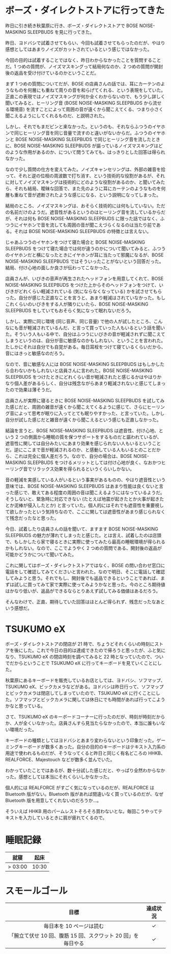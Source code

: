 # ボーズ・ダイレクトストアに行ってきた
昨日に引き続き秋葉原に行き、ボーズ・ダイレクトストアで BOSE NOISE-MASKING SLEEPBUDS を見に行ってきた。

昨日、ヨドバシで試着させてもらい、今回も試着させてもらったのだが、やはり感想としてはあまりノイズがカットされているという感じではなかった。

今回の目的は試着することではなく、昨日わからなかったことを質問することだ。1 つめの質問が、ノイズマスキングって結局何なのか、2 つめの質問が開封後の返品を受け付けているのかということだ。

まず 1 つめの質問についてだが、BOSE の店員さんの話では、耳にカーテンのようなものを何層にも重ねて周りの音を和らげてくれる、という表現をしていた。正直この表現ではノイズマスキングが何か全くわからないので、もう少し詳しく聞いてみると、ヒーリング音 (BOSE NOISE-MASKING SLEEPBUDS から流せる環境音) を流すことによって周囲の音が遠くから聞こえてくる、つまり小さく聞こえるようにしてくれるものだ、と説明された。

しかし、それでもまだピンと来なかった。というのも、それならふつうのイヤホンで同じヒーリング音を同じ音量で流すのと違いがないからだ。ふつうのイヤホンと BOSE NOISE-MASKING SLEEPBUDS で同じヒーリング音を流したときに、BOSE NOISE-MASKING SLEEPBUDS が謳っているノイズマスキングはどのような作用があるのか、について問うてみても、はっきりとした回答は得られなかった。

なので少し質問の仕方を変えてみた。ノイズキャンセリングは、外部の雑音を拾って、それと逆の位相の周波数で打ち消す、という技術的な役割があるが、それに対してノイズマスキングは技術的にどのような役割があるのか、と聞いてみたら、それも結局、曖昧な回答で、また先のように耳にカーテンのようなものを何層も重ねて音が遮断されたような感じになる、という説明になってしまった。

結局のところ、ノイズマスキングは、おそらく技術的には何もしていない。ただの名前だけのようだ。遮音性があるというのはヒーリング音を流しているからだが、それは何も BOSE NOISE-MASKING SLEEPBUDS に限った話ではなく、ふつうにイヤホンで音を流しても周囲の音が聞こえづらくなるのは当たり前である。それは BOSE NOISE-MASKING SLEEPBUDS の特徴とは言えない。

じゃあふつうのイヤホンをつけて寝た場合と BOSE NOISE-MASKING SLEEPBUDS をつけて寝た場合では何が違うのかについて聞いてみると、ふつうのイヤホンだと横になったときにイヤホンが耳に当たって邪魔になるが、BOSE NOISE-MASKING SLEEPBUDS ではそういったことがないという回答だった。結局、付け心地の面しか良さが伝わってこなかった。

店員さんが、いびきの音声が再生されたヘッドフォンを用意してくれて、BOSE NOISE-MASKING SLEEPBUDS をつけた上からそのヘッドフォンをつけて、いびきがどれくらい軽減されている (気にならなくなっている) かを試させてもらった。自分が感じた正直なことを言うと、あまり軽減はされていなかった。もしこれくらいのいびきをする人が隣りにいたら、BOSE NOISE-MASKING SLEEPBUDS をしていてもおそらく気になって眠れないだろう。

しかし、実際に同じ環境 (同じ音声、同じ音量) で他の人が試したところ、こんなにも音が軽減されているんだ、と言って買っていった人もいるという話を聞いた。そういう人もいる中で、自分はふつうにいびきの音が軽減されずに聞こえてしまうというのは、自分が音に敏感なのかもしれない、ということを言われた。たしかにそれは自分でも自覚がある。毎日耳栓をつけて寝ているくらいだから、音にはきっと敏感なのだろう。

なので、音に敏感な人には BOSE NOISE-MASKING SLEEPBUDS はもしかしたら合わないかもしれないと店員さんに言われた。BOSE NOISE-MASKING SLEEPBUDS をつけたときにどれくらい音が軽減されたと感じるかはやはりかなり個人差があるらしく、自分は残念ながらあまり軽減されないと感じてしまったので効果は薄そうだ。

店員さんが実際に寝るときに BOSE NOISE-MASKING SLEEPBUDS を試してみた感じだと、周囲の雑音が遠くから聞こえてくるように感じて、さらにヒーリング音によって思考が眠りに入ってとても眠りやすかった、と言っていた。しかし自分が試した感じだと雑音が遠くから聞こえるという感じも正直しなかった。

結論を言うと、BOSE NOISE-MASKING SLEEPBUDS は遮音性、付け心地、という 2 つの側面から睡眠の質を保つサポートをするものだと謳われているが、遮音性に関しては自分みたいにあまり効果を感じられない人もいるということだ。逆にここまで音が軽減されるのか、と感動している人もいるとのことだから、これは完全に個人差だろう。なので、自分の場合は、BOSE NOISE-MASKING SLEEPBUDS をつけるメリットとしては付け心地が良く、なおかつヒーリング音でリラックス効果を得られるというくらいしかない。

音の軽減を実感している人がいるという事実があるものの、やはり遮音性という意味では、BOSE NOISE-MASKING SLEEPBUDS はあまり性能は良くないと言った感じで、敢えてある程度の周囲の音は聞こえるようにはなっているようだ。そうしないと、緊急時に対応できない (たとえば地震が起きたとか火事が起きたとか泥棒が侵入したとか) と言っていた。個人的にはそれでも遮音性を重要視して欲しかったという気持ちなので、ここに関しては遮音性があまり感じられなくて残念だったなと思った。

今日、試着したり店員さんの話を聞いて、ますます BOSE NOISE-MASKING SLEEPBUDS の魅力が薄れてしまったと感じた。とは言え、試着したのは店頭で、もしかしたら家で寝るときに実際に使ってみたら最高の睡眠環境が得られるかもしれない。なので、ここでようやく 2 つめの質問である、開封後の返品が可能かどうかについて聞いてみた。

これに関してはボーズ・ダイレクトストアではなく、BOSE の問い合わせ窓口に電話をして確認してみてくださいと言われた。なので明日、そこに電話して確認してみようと思う。それでもし、開封後でも返品できるということであれば、まずは試しに買ってみて家で実際に使ってみようかなと思った。今のところ期待値はかなり低いが、返品ができるならとりあえず試してみる価値はあるだろう。

そんなわけで、正直、期待していた回答はほとんど得られず、残念だったなあという感想だ。

# TSUKUMO eX
ボーズ・ダイレクトストアの閉店が 21 時で、ちょうどそれくらいの時刻にストアを後にした。これで今日の目的は達成できたので帰ろうと思ったが、ふと気になり、TSUKUMO eX の閉店時刻を調べてみると 22 時となっていたので、ついでだからということで TSUKUMO eX に行ってキーボードを見ていくことにした。

秋葉原にあるキーボードを販売しているお店としては、ヨドバシ、ソフマップ、TSUKUMO eX、ビックカメラなどがある。ヨドバシは昨日行って、ソフマップとビックカメラは閉店してしまっていたので、TSUKUMO eX に行くことにした。ソフマップとビックカメラに関しては休日にでも時間があれば行ってこようかなと思っている。

さて、TSUKUMO eX のキーボードコーナーに行ったのだが、時刻が時刻だからか、人が全くいなかった。店員さんすら見当たらなかったので、本当に誰もいない環境だった。

キーボードの種類としてはヨドバシとあまり変わらないという印象だった。ゲーミングキーボードが数多くあった。自分の目的のキーボードはテキスト入力系の用途で使われるものだが、そうなってくると昨日と同じく有名どころの HHKB、REALFORCE、Majestouch などが数多く並んでいた。

わかっていたことではあるが、数十分試した感じだと、やっぱり全然わからなかった。感想としては本当にそれくらいしかなかった。

個人的には REALFORCE がすごく気になっているのだが、REALFORCE は Bluetooth 版がない。Bluetooth 版があれば間違いなく買っているのだが、なぜ Bluetooth 版を用意してくれないのだろうか...。

そういえば HHKB 用のパームレストそろそろ買わないとな。毎回こうやってテキストを入力しているときに肩が疲れてくるので。

# 睡眠記録
| 就寝 | 起床 |
|:---:|:---:|
| > 03:00 | 10:30 |

# スモールゴール
| 目標 | 達成状況 |
|:---:|:---:|
| 毎日本を 10 ページは読む | ✓ |
| 「腕立て伏せ 10 回、腹筋 15 回、スクワット 20 回」を毎日やる | ✓ |
